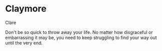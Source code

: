 # Claymore

Clare

Don't be so quick to throw away your life. No matter how disgraceful or embarrassing it may be, you need to keep struggling to find your way out until the very end.